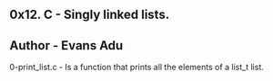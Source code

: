 0x12. C - Singly linked lists.
---------------------------------
Author - Evans Adu
---------------------------------
0-print_list.c - Is a function that prints all the elements of a list_t list.
